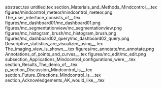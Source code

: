 abstract.tex
untitled.tex
section_Materials_and_Methods_Mindcontrol__.tex
figures/mindcontrol_meteor/mindcontrol_meteor.png
The_user_interface_consists_of__.tex
figures/mc_dashboard01/mc_dashboard01.png
figures/mc_segmentationview/mc_segmentationview.png
figures/mc_histogram_brush/mc_histogram_brush.png
figures/mc_dashboard02_query/mc_dashboard02_query.png
Descriptive_statistics_are_visualized_using__.tex
The_imaging_view_is_shown__.tex
figures/mc_annotate/mc_annotate.png
Annotations_of_points_and_curves__.tex
figures/mc_edit/mc_edit.png
subsection_Applications_Mindcontrol_configurations_were__.tex
section_Results_The_demo_of__.tex
p_section_Discussion_Mindcontrol_is__.tex
section_Future_Directions_Mindcontrol_is__.tex
section_Acknowledgements_AK_would_like__.tex